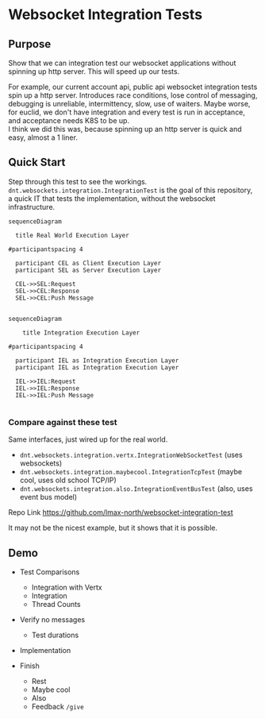 # Websocket Integration Tests

## Purpose

Show that we can integration test our websocket applications without spinning up http server.
This will speed up our tests.

For example, our current account api, public api websocket integration tests spin up a http server.
Introduces race conditions, lose control of messaging, debugging is unreliable, 
  intermittency, slow, use of waiters.
Maybe worse, for euclid, we don't have integration and every test is run in acceptance, 
and acceptance needs K8S to be up.  
I think we did this was, because spinning up an http server is quick and easy, almost a 1 liner.

##  Quick Start

Step through this test to see the workings.
`dnt.websockets.integration.IntegrationTest` is the goal of this repository, a quick IT that tests 
the implementation, without the websocket infrastructure.

```mermaid
sequenceDiagram

  title Real World Execution Layer

#participantspacing 4

  participant CEL as Client Execution Layer
  participant SEL as Server Execution Layer

  CEL->>SEL:Request
  SEL->>CEL:Response
  SEL->>CEL:Push Message


```

```mermaid
sequenceDiagram

    title Integration Execution Layer

#participantspacing 4

  participant IEL as Integration Execution Layer
  participant IEL as Integration Execution Layer
  
  IEL->>IEL:Request
  IEL->>IEL:Response
  IEL->>IEL:Push Message


```



### Compare against these test
Same interfaces, just wired up for the real world.
- `dnt.websockets.integration.vertx.IntegrationWebSocketTest` (uses websockets)
- `dnt.websockets.integration.maybecool.IntegrationTcpTest` (maybe cool, uses old school TCP/IP)
- `dnt.websockets.integration.also.IntegrationEventBusTest` (also, uses event bus model)

Repo Link
https://github.com/lmax-north/websocket-integration-test

It may not be the nicest example, but it shows that it is possible.

## Demo

- Test Comparisons
    - Integration with Vertx
    - Integration
    - Thread Counts

- Verify no messages
    - Test durations

    
- Implementation



- Finish
  - Rest
  - Maybe cool
  - Also
  - Feedback `/give`



